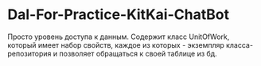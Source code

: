 ﻿# Dal-For-Practice-KitKai-ChatBot
Просто уровень доступа к данным.
Содержит класс UnitOfWork, который имеет набор свойств, каждое из которых - экземпляр класса-репозитория и позволяет обращаться к своей таблице из бд.
